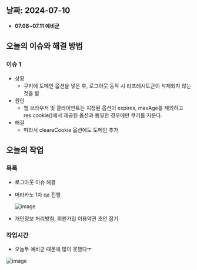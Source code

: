 ## 날짜: 2024-07-10

- **07.08~07.11 예비군**

## 오늘의 이슈와 해결 방법

### 이슈 1

- 상황
    - 쿠키에 도메인 옵션을 넣은 후, 로그아웃 동작 시 리프레시토큰이 삭제되지 않는 것을 발
- 원인
    - 웹 브라우저 및 클라이언트는 지정된 옵션이 expires, maxAge를 제외하고 res.cookie()에서 제공된 옵션과 동일한 경우에만 쿠키를 지운다.
- 해결
    - 따라서 cleareCookie 옵션에도 도메인 추가

## 오늘의 작업

### 목록

- 로그아웃 이슈 해결
- 머라카노 1차 qa 진행
    
  ![image](https://github.com/jjikky/jikky-til/assets/59151187/2a6ddfc1-c582-41b6-9ec6-b064c5b3980f)

    
- 개인정보 처리방침, 회원가입 이용약관 초안 잡기

### 작업시간

- 오늘두 예비군 때문에 많이 못했다ㅜ

![image](https://github.com/jjikky/jikky-til/assets/59151187/85aa612f-1430-405c-a574-ef2e3171492e)

